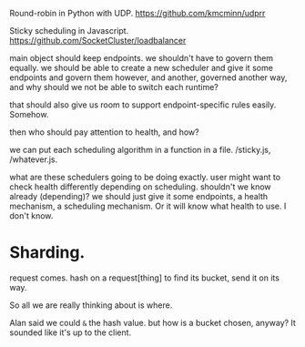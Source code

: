 Round-robin in Python with UDP. https://github.com/kmcminn/udprr

Sticky scheduling in Javascript. https://github.com/SocketCluster/loadbalancer


main object should keep endpoints. we shouldn't have to govern them equally.
we should be able to create a new scheduler and give it some endpoints and
govern them however, and another, governed another way, and why should we
not be able to switch each runtime?

that should also give us room to support endpoint-specific rules easily.
Somehow.

then who should pay attention to health, and how?

we can put each scheduling algorithm in a function in a file.
/sticky.js, /whatever.js.

what are these schedulers going to be doing exactly. user might want
to check health differently depending on scheduling. shouldn't we know
already (depending)? we should just give it some endpoints, a health
mechanism, a scheduling mechanism. Or it will know what health to use.
I don't know.

# Sharding.

request comes. hash on a request[thing] to find its bucket, send it on its way.

So all we are really thinking about is where.

Alan said we could `&` the hash value.
but how is a bucket chosen, anyway? It sounded like it's up to the client.
